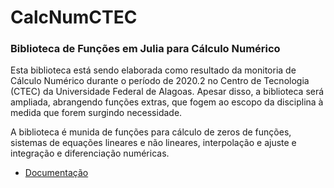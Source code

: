 # CalcNumCTEC

### Biblioteca de Funções em Julia para Cálculo Numérico

Esta biblioteca está sendo elaborada como resultado da monitoria de Cálculo Numérico durante o período de 2020.2 no Centro de Tecnologia (CTEC) da Universidade Federal de Alagoas. Apesar disso, a biblioteca será ampliada, abrangendo funções extras, que fogem ao escopo da disciplina à medida que forem surgindo necessidade.

A biblioteca é munida de funções para cálculo de zeros de funções, sistemas de equações lineares e não lineares, interpolação e ajuste e integração e diferenciação numéricas.

* [Documentação](doc/Documentação.html)

